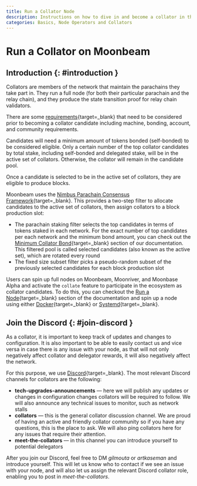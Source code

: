 ```yaml
---
title: Run a Collator Node
description: Instructions on how to dive in and become a collator in the Moonbeam Network once you are running a node.
categories: Basics, Node Operators and Collators
---
```


# Run a Collator on Moonbeam

## Introduction {: #introduction }

Collators are members of the network that maintain the parachains they take part in. They run a full node (for both their particular parachain and the relay chain), and they produce the state transition proof for relay chain validators.

There are some [requirements](/node-operators/networks/collators/requirements/){target=\_blank} that need to be considered prior to becoming a collator candidate including machine, bonding, account, and community requirements.

Candidates will need a minimum amount of tokens bonded (self-bonded) to be considered eligible. Only a certain number of the top collator candidates by total stake, including self-bonded and delegated stake, will be in the active set of collators. Otherwise, the collator will remain in the candidate pool.

Once a candidate is selected to be in the active set of collators, they are eligible to produce blocks.

Moonbeam uses the [Nimbus Parachain Consensus Framework](/learn/features/consensus/){target=\_blank}. This provides a two-step filter to allocate candidates to the active set of collators, then assign collators to a block production slot:

 - The parachain staking filter selects the top candidates in terms of tokens staked in each network. For the exact number of top candidates per each network and the minimum bond amount, you can check out the [Minimum Collator Bond](/node-operators/networks/collators/requirements/#minimum-collator-bond){target=\_blank} section of our documentation. This filtered pool is called selected candidates (also known as the active set), which are rotated every round
 - The fixed size subset filter picks a pseudo-random subset of the previously selected candidates for each block production slot

Users can spin up full nodes on Moonbeam, Moonriver, and Moonbase Alpha and activate the `collate` feature to participate in the ecosystem as collator candidates. To do this, you can checkout the [Run a Node](/node-operators/networks/run-a-node/){target=\_blank} section of the documentation and spin up a node using either [Docker](/node-operators/networks/run-a-node/docker/){target=\_blank} or [Systemd](/node-operators/networks/run-a-node/systemd/){target=\_blank}.

## Join the Discord {: #join-discord }

As a collator, it is important to keep track of updates and changes to configuration. It is also important to be able to easily contact us and vice versa in case there is any issue with your node, as that will not only negatively affect collator and delegator rewards, it will also negatively affect the network.

For this purpose, we use [Discord](https://discord.com/invite/moonbeam){target=\_blank}. The most relevant Discord channels for collators are the following:

 - **tech-upgrades-announcements** — here we will publish any updates or changes in configuration changes collators will be required to follow. We will also announce any technical issues to monitor, such as network stalls
 - **collators** — this is the general collator discussion channel. We are proud of having an active and friendly collator community so if you have any questions, this is the place to ask. We will also ping collators here for any issues that require their attention.
 - **meet-the-collators** — in this channel you can introduce yourself to potential delegators

After you join our Discord, feel free to DM *gilmouta* or *artkaseman* and introduce yourself. This will let us know who to contact if we see an issue with your node, and will also let us assign the relevant Discord collator role, enabling you to post in *meet-the-collators*.